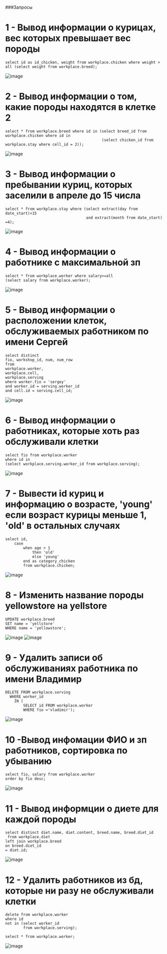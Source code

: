 ###Запросы
# 1 - Вывод информации о курицах, вес которых превышает вес породы
```
select id as id_chicken, weight from workplace.chicken where weight > all (select weight from workplace.breed);
```
![image](1.PNG)
# 2 - Вывод информации о том, какие породы находятся в клетке 2
```
select * from workplace.breed where id in (select breed_id from workplace.chicken where id in 
										   (select chicken_id from workplace.stay where cell_id = 2));
```
![image](2.PNG)
# 3 - Вывод информации о пребывании куриц, которых заселили в апреле до 15 числа
```
select * from workplace.stay where (select extract(day from date_start)<15
									and extract(month from date_start) =4);
```
![image](3.PNG)
# 4 - Вывод информации о работнике с максимальной зп
```
select * from workplace.worker where salary>=all
(select salary from workplace.worker);
```
![image](4.PNG)
# 5 - Вывод информации о расположении клеток, обслуживаемых работником по имени Сергей
```
select distinct
fio, workshop_id, num, num_row
from
workplace.worker,
workplace.cell,
workplace.serving
where worker.fio = 'sergey'
and worker.id = serving.worker_id
and cell.id = serving.cell_id;
```
![image](5.PNG)
# 6 - Вывод информации о работниках, которые хоть раз обслуживали клетки
```
select fio from workplace.worker
where id in
(select workplace.serving.worker_id from workplace.serving);
```
![image](6.PNG)
# 7 - Вывести id куриц и информацию о возрасте, 'young' если возраст курицы меньше 1, 'old' в остальных случаях
```
select id,
	case
		when age > 1
			then 'old'
			else 'young'
		end as category_chicken
		from workplace.chicken;
```
![image](7.PNG)
# 8 - Изменить название породы yellowstore на yellstore
```
UPDATE workplace.breed
SET name = 'yellstore'
WHERE name = 'yellowstore';
```
![image](8_1.PNG)
![image](8_2.PNG)
# 9 - Удалить записи об обслуживаниях работника по имени Владимир
```
DELETE FROM workplace.serving
  WHERE worker_id
  	IN (
		SELECT id FROM workplace.worker
		WHERE fio ='vladimir');
```
![image](9_2.PNG)
# 10 -Вывод инфомации ФИО и зп работников, сортировка по убыванию
```
select fio, salary from workplace.worker
order by fio desc;
```
![image](10.PNG)
# 11 - Вывод информции о диете для каждой породы
```
select distinct diet.name, diet.content, breed.name, breed.diet_id
 from workplace.diet
left join workplace.breed
on breed.diet_id
= diet.id;
```
![image](11.PNG)

# 12 -  Удалить работников из бд, которые ни разу не обслуживали клетки
```
delete from workplace.worker
where id
not in (select worker_id
		from workplace.serving);
		
select * from workplace.worker;
```
![image](12.png)

